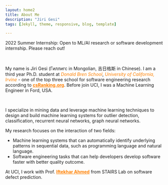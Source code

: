 ```yaml
---
layout: home2
title: About Me
description: "Jiri Gesi"
tags: [Jekyll, theme, responsive, blog, template]

---
```


2022 Summer Internship: Open to ML/AI research or software development internship. Please reach out! 

<br />

My name is Jiri Gesi (Гиллигс in Mongolian, 吉日格斯 in Chinese). I am a third year Ph.D. student at <a style="color:rgb(255,128,0)">*Donald Bren School*</a>,  <a style="color:rgb(255,128,0)">*University of California, Irvine*</a> - one of the top three school for software engineering research according to <a href="http://csrankings.org/#/index?soft&us" style="color:rgb(255,128,0)">**csRanking.org**</a>. Before join UCI, I was a Machine Learning Engineer in Ford, USA. 

<br />

I specialize in mining data and leverage machine learning techniques to design and build machine learning systems for outlier detection, classification, recurrent neural networks, graph neural networks. 

My research focuses on the interaction of two fields:

- Machine learning systems that can automatically identify underlying patterns in sequential data, such as programming language and natural language.
- Software engineering tasks that can help developers develop software faster with better quality outcome. 

At UCI, I work with Prof. <a href="https://scholar.google.com/citations?user=_TdMD7sAAAAJ&hl=en" target="_blank" style="color:rgb(255,128,0)">**Iftekhar Ahmed**</a> from STAIRS Lab on software defect prediction.  

